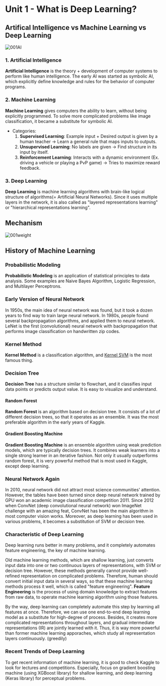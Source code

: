 # Unit 1 - What is Deep Learning?
## Artifical Intelligence vs Machine Learning vs Deep Learning
![001AI](https://user-images.githubusercontent.com/48712088/204151390-2e189e8b-1dd3-405f-b2fd-cec9d6b6f1f0.png)

### 1. Artificial Intelligence
**Artificial Intelligence** is the theory + development of computer systems to perform like human intelligence. The early AI was started as symbolic AI, which explicitly define knowledge and rules for the behavior of computer programs.

### 2. Machine Learning
**Machine Learning** gives computers the ability to learn, without being explicitly programmed. To solve more complicated problems like image classification, it became a substitute for symbolic AI.

* Categories:
  1. **Supervised Learning**: Example input + Desired output is given by a human teacher → Learn a general rule that maps inputs to outputs.
  2. **Unsupervised Learning**: No labels are given → Find structure in its input by itself.
  3. **Reinforcement Learning**: Interacts with a dynamic environment (Ex. driving a vehicle or playing a PvP game) → Tries to maximize reward feedback.

### 3. Deep Learning
**Deep Learning** is machine learning algorithms with brain-like logical structure of algorithms(= Artificial Neural Networks).
Since it uses multiple layers in the network, it is also called as "layered representations learning" or "hierarchical representations learning".

## Mechanism
![001weight](https://user-images.githubusercontent.com/48712088/202853688-a912b524-b96a-4b06-b53f-af35fcdcc51c.jpg)

## History of Machine Learning
### Probabilistic Modeling
**Probabilistic Modeling** is an application of statistical principles to data analysis. Some examples are Naive Bayes Algorithm, Logistic Regression, and Multilayer Perceptrons.

### Early Version of Neural Network
In 1950s, the main idea of neural network was found, but it took a dozen years to find way to train large neural network.
In 1980s, people found several backpropagation algorithms, and applied them to neural network.
LeNet is the first (convolutional) neural network with backpropagation that performs image classification on handwritten zip codes.

### Kernel Method
**Kernel Method** is a classification algorithm, and [Kernel SVM](https://github.com/reruo321/Deep-Learning-Practice/blob/main/000-Appendix/README.md#svm) is the most famous thing.

### Decision Tree
**Decision Tree** has a structure similar to flowchart, and it classifies input data points or predicts output value.
It is easy to visualize and understand.

#### Random Forest
**Random Forest** is an algorithm based on decision tree. It consists of a lot of different decision trees, so that it operates as an ensemble. It was the most preferable algorithm in the early years of Kaggle.

#### Gradient Boosting Machine
**Gradient Boosting Machine** is an ensemble algorithm using weak prediction models, which are typically decision trees. It combines weak learners into a single strong learner in an iterative fashion. Not only it usually outperforms random forest, it is very powerful method that is most used in Kaggle, except deep learning.

### Neural Network Again
In 2010, neural network did not attract most science communities' attention. However, the tables have been turned since deep neural network trained by GPU won an academic image classification competition 2011. Since 2012 when ConvNet (deep convolutional neural network) won ImageNet challenge with an amazing feat, ConvNet has been the main algorithm in most computer vision works.
Moreover, as deep learning has been used in various problems, it becomes a substitution of SVM or decision tree.

### Characteristic of Deep Learning
Deep learning runs better in many problems, and it completely automates feature engineering, the key of machine learning.

Old machine learning methods, which are shallow learning, just converts input data into one or two continuous layers of representations, with SVM or decision tree. However, these methods generally cannot provide well-refined representation on complicated problems. Therefore, human should convert initial input data in several ways, so that these machine learning methods process it well, which is called "feature engineering". **Feature Engineering** is the process of using domain knowledge to extract features from raw data, to operate machine learning algorithm using those features.

By the way, deep learning can completely automate this step by learning all features at once. Therefore, we can use one end-to-end deep learning model as a substitute for high-degree of process. Besides, it creates more complicated representations throughout layers, and gradual intermediate representations (IR) are jointly learned with it. Thus, it is way more powerful than former machine learning apporaches, which study all representation layers continuously. (greedily)

### Recent Trends of Deep Learning
To get recent information of machine learning, it is good to check Kaggle to look for lectures and competitions. Especially, focus on gradient boosting machine (using XGBoost library) for shallow learning, and deep learning (Keras library) for perceptual problems.
